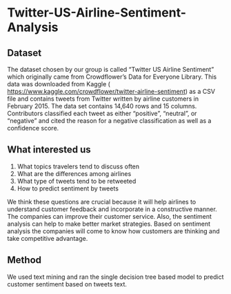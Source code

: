 # Twitter-US-Airline-Sentiment-Analysis
## Dataset 
The dataset chosen by our group is called “Twitter US Airline Sentiment” which originally came from Crowdflower’s Data for Everyone Library. This data was downloaded from Kaggle ( https://www.kaggle.com/crowdflower/twitter-airline-sentiment) as a CSV file and contains tweets from Twitter written by airline customers in February 2015. The data set contains 14,640 rows and 15 columns. Contributors classified each tweet as either “positive”, “neutral”, or “negative” and cited the reason for a negative classification as well as a confidence score. 

## What interested us
1. What topics travelers tend to discuss often   
2. What are the differences among airlines   
3. What type of tweets tend to be retweeted   
4. How to predict sentiment by tweets 

We think these questions are crucial because it will help airlines to understand customer feedback and incorporate in a constructive manner. The companies can improve their customer service. Also, the sentiment analysis can help to make better market strategies. Based on sentiment analysis the companies will come to know how customers are thinking and take competitive advantage. 

## Method 
We used text mining and ran the single decision tree based model to predict customer sentiment based on tweets text. 

